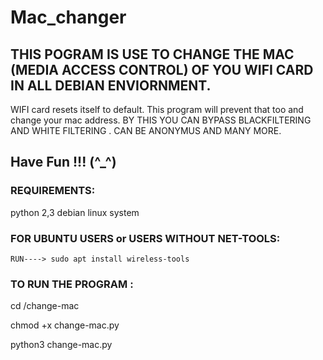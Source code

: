# Mac_changer

## THIS POGRAM IS USE TO CHANGE THE MAC (MEDIA ACCESS CONTROL) OF YOU WIFI CARD IN ALL DEBIAN ENVIORNMENT.

WIFI card resets itself to default. This program will prevent that too and change your mac address.
BY THIS YOU CAN BYPASS BLACKFILTERING AND WHITE FILTERING . CAN BE ANONYMUS AND MANY MORE. 

## Have Fun !!! (^_^)

### REQUIREMENTS:
python 2,3
debian linux system


### FOR UBUNTU USERS or USERS WITHOUT NET-TOOLS:
	RUN----> sudo apt install wireless-tools
	


### TO RUN THE PROGRAM :
cd /change-mac

chmod +x change-mac.py

python3 change-mac.py





